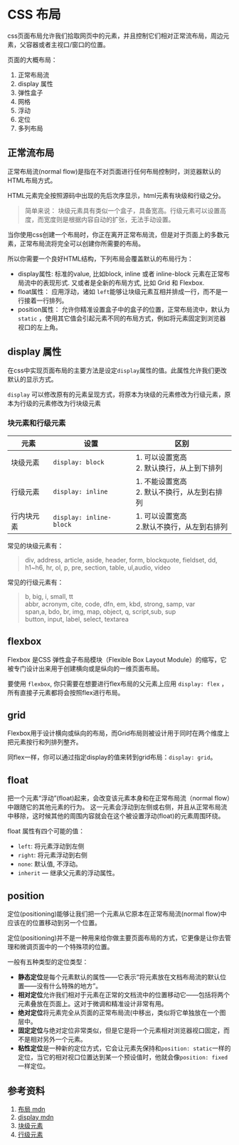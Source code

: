 # CSS 布局
css页面布局允许我们拾取网页中的元素，并且控制它们相对正常流布局，周边元素，父容器或者主视口/窗口的位置。

页面的大概布局：
1. 正常布局流
2. display 属性
3. 弹性盒子
4. 网格
5. 浮动
6. 定位
7. 多列布局

## 正常流布局
正常布局流(normal flow)是指在不对页面进行任何布局控制时，浏览器默认的HTML布局方式。

HTML元素完全按照源码中出现的先后次序显示，html元素有块级和行级之分。

>简单来说： 块级元素具有类似一个盒子，具备宽高。行级元素可以设置高度，而宽度则是根据内容自动的扩张，无法手动设置。

当你使用css创建一个布局时，你正在离开正常布局流，但是对于页面上的多数元素，正常布局流将完全可以创建你所需要的布局。

所以你需要一个良好HTML结构，下列布局会覆盖默认的布局行为：
- display属性: 标准的value, 比如block, inline 或者 inline-block 元素在正常布局流中的表现形式. 又或者是全新的布局方式, 比如 Grid 和 Flexbox.
- float属性： 应用浮动，诸如 `left`能够让块级元素互相并排成一行，而不是一行接着一行排列。
- position属性： 允许你精准设置盒子中的盒子的位置，正常布局流中，默认为 `static` ，使用其它值会引起元素不同的布局方式，例如将元素固定到浏览器视口的左上角。

## display 属性
在css中实现页面布局的主要方法是设定`display`属性的值。此属性允许我们更改默认的显示方式。

`display` 可以修改原有的元素呈现方式，将原本为块级的元素修改为行级元素，原本为行级的元素修改为行块级元素

### 块元素和行级元素
|元素|设置|区别|
--|--|--
|块级元素|`display: block`|1. 可以设置宽高<br/>2. 默认换行，从上到下排列|
|行级元素|`display: inline`|1. 不能设置宽高<br/>2. 默认不换行，从左到右排列|
|行内块元素|`display: inline-block`|1. 可以设置宽高<br/>2.默认不换行，从左到右排列


常见的块级元素有：

>div, address, article, aside, header, form, blockquote, fieldset, dd, h1~h6, hr, ol, p, pre, section, table, ul,audio, video

常见的行级元素有：
>b, big, i, small, tt<br/>
>abbr, acronym, cite, code, dfn, em, kbd, strong, samp, var<br/>
>span,a, bdo, br, img, map, object, q, script,sub, sup<br/>
>button, input, label, select, textarea<br/>

## flexbox
Flexbox 是CSS 弹性盒子布局模块（Flexible Box Layout Module）的缩写，它被专门设计出来用于创建横向或是纵向的一维页面布局。

要使用 `flexbox`, 你只需要在想要进行flex布局的父元素上应用 `display: flex` ，所有直接子元素都将会按照flex进行布局。

## grid
Flexbox用于设计横向或纵向的布局，而Grid布局则被设计用于同时在两个维度上把元素按行和列排列整齐。

同flex一样，你可以通过指定display的值来转到grid布局：`display: grid`。

## float
把一个元素“浮动”(float)起来，会改变该元素本身和在正常布局流（normal flow）中跟随它的其他元素的行为。 这一元素会浮动到左侧或右侧，并且从正常布局流中移除，这时候其他的周围内容就会在这个被设置浮动(float)的元素周围环绕。

float 属性有四个可能的值：
- `left`: 将元素浮动到左侧
- `right`: 将元素浮动到右侧
- `none`:  默认值, 不浮动。
- `inherit` — 继承父元素的浮动属性。

## position
定位(positioning)能够让我们把一个元素从它原本在正常布局流(normal flow)中应该在的位置移动到另一个位置。

定位(positioning)并不是一种用来给你做主要页面布局的方式，它更像是让你去管理和微调页面中的一个特殊项的位置。

一般有五种类型的定位类型：
- **静态定位**是每个元素默认的属性——它表示“将元素放在文档布局流的默认位置——没有什么特殊的地方”。
- **相对定位**允许我们相对于元素在正常的文档流中的位置移动它——包括将两个元素叠放在页面上。这对于微调和精准设计非常有用。
- **绝对定位**将元素完全从页面的正常布局流(中移出，类似将它单独放在一个图层中。
- **固定定位**与绝对定位非常类似，但是它是将一个元素相对浏览器视口固定，而不是相对另外一个元素。
- **粘性定位**是一种新的定位方式，它会让元素先保持和`position: static`一样的定位，当它的相对视口位置达到某一个预设值时，他就会像`position: fixed`一样定位。
##  参考资料
1. [布局 mdn](https://developer.mozilla.org/zh-CN/docs/Learn/CSS/CSS_layout)
2. [display mdn](https://developer.mozilla.org/zh-CN/docs/Web/CSS/display)
3. [块级元素](https://developer.mozilla.org/zh-CN/docs/Web/HTML/Block-level_elements)
4. [行级元素](https://developer.mozilla.org/zh-CN/docs/Web/HTML/Inline_elements)
